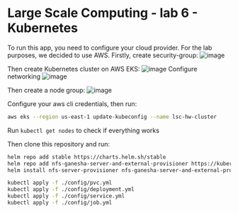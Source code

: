 # Large Scale Computing - lab 6 - Kubernetes

To run this app, you need to configure your cloud provider. For the lab purposes, we decided to use AWS. Firstly, create security-group:
![image](https://github.com/user-attachments/assets/ffb13950-f437-4b4e-9174-95ca92da3461)

Then create Kubernetes cluster on AWS EKS:
![image](https://github.com/user-attachments/assets/a3a6d30b-fa25-49f9-b898-4cdbec8023ab)
Configure networking
![image](https://github.com/user-attachments/assets/893fc347-5c89-4564-8a6a-04c13b12dad4)

Then create a node group:
![image](https://github.com/user-attachments/assets/0b4a85c3-a9bc-4d91-9d1a-a3a144063a2c)

Configure your aws cli credentials, then run:
```bash
aws eks --region us-east-1 update-kubeconfig --name lsc-hw-cluster
```

Run `kubectl get nodes` to check if everything works

Then clone this repository and run:

```bash
helm repo add stable https://charts.helm.sh/stable
helm repo add nfs-ganesha-server-and-external-provisioner https://kubernetes-sigs.github.io/nfs-ganesha-server-and-external-provisioner/
helm install nfs-server-provisioner nfs-ganesha-server-and-external-provisioner/nfs-server-provisioner -f ./nfs-values.yaml

kubectl apply -f ./config/pvc.yml
kubectl apply -f ./config/deployment.yml
kubectl apply -f ./config/service.yml
kubectl apply -f ./config/job.yml
```
